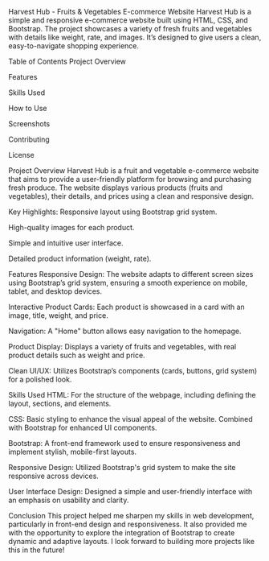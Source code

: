 Harvest Hub - Fruits & Vegetables E-commerce Website
Harvest Hub is a simple and responsive e-commerce website built using HTML, CSS, and Bootstrap. The project showcases a variety of fresh fruits and vegetables with details like weight, rate, and images. It’s designed to give users a clean, easy-to-navigate shopping experience.

Table of Contents
Project Overview

Features

Skills Used

How to Use

Screenshots

Contributing

License

Project Overview
Harvest Hub is a fruit and vegetable e-commerce website that aims to provide a user-friendly platform for browsing and purchasing fresh produce. The website displays various products (fruits and vegetables), their details, and prices using a clean and responsive design.

Key Highlights:
Responsive layout using Bootstrap grid system.

High-quality images for each product.

Simple and intuitive user interface.

Detailed product information (weight, rate).

Features
Responsive Design: The website adapts to different screen sizes using Bootstrap’s grid system, ensuring a smooth experience on mobile, tablet, and desktop devices.

Interactive Product Cards: Each product is showcased in a card with an image, title, weight, and price.

Navigation: A "Home" button allows easy navigation to the homepage.

Product Display: Displays a variety of fruits and vegetables, with real product details such as weight and price.

Clean UI/UX: Utilizes Bootstrap’s components (cards, buttons, grid system) for a polished look.

Skills Used
HTML: For the structure of the webpage, including defining the layout, sections, and elements.

CSS: Basic styling to enhance the visual appeal of the website. Combined with Bootstrap for enhanced UI components.

Bootstrap: A front-end framework used to ensure responsiveness and implement stylish, mobile-first layouts.

Responsive Design: Utilized Bootstrap's grid system to make the site responsive across devices.

User Interface Design: Designed a simple and user-friendly interface with an emphasis on usability and clarity.

Conclusion
This project helped me sharpen my skills in web development, particularly in front-end design and responsiveness. It also provided me with the opportunity to explore the integration of Bootstrap to create dynamic and adaptive layouts. I look forward to building more projects like this in the future!

